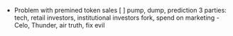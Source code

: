 
  - Problem with premined token sales [ ]
    pump, dump, prediction
    3 parties: tech, retail investors, institutional investors
    fork, spend on marketing - Celo, Thunder, 
    air truth, fix evil
